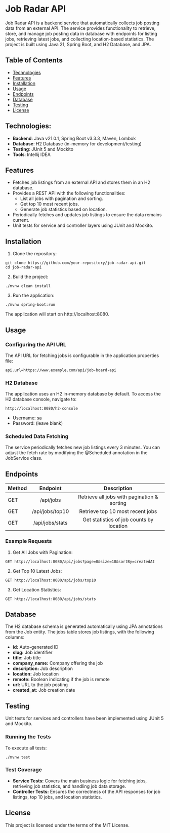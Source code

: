 # Job Radar API

Job Radar API is a backend service that automatically collects job posting data from an external API. The service provides functionality to retrieve, store, and manage job posting data in database with endpoints for listing jobs, retrieving latest jobs, and collecting location-based statistics. The project is built using Java 21, Spring Boot, and H2 Database, and JPA.

## Table of Contents

- [Technologies](#technologies)
- [Features](#features)
- [Installation](#installation)
- [Usage](#usage)
- [Endpoints](#endpoints)
- [Database](#database)
- [Testing](#testing)
- [License](#license)

## Technologies:
- **Backend**: Java v21.0.1, Spring Boot v3.3.3, Maven, Lombok
- **Database**: H2 Database (in-memory for development/testing)
- **Testing**: JUnit 5 and Mockito
- **Tools**: Intellij IDEA

## Features
- Fetches job listings from an external API and stores them in an H2 database.
- Provides a REST API with the following functionalities:
    - List all jobs with pagination and sorting.
    - Get top 10 most recent jobs.
    - Generate job statistics based on location.
- Periodically fetches and updates job listings to ensure the data remains current.
- Unit tests for service and controller layers using JUnit and Mockito.

## Installation
1. Clone the repository:

```
git clone https://github.com/your-repository/job-radar-api.git
cd job-radar-api
```

2. Build the project:

```
./mvnw clean install
```

3. Run the application:

```
./mvnw spring-boot:run
```

The application will start on http://localhost:8080.

## Usage

### Configuring the API URL

The API URL for fetching jobs is configurable in the application.properties file:

```
api.url=https://www.example.com/api/job-board-api
```

### H2 Database
The application uses an H2 in-memory database by default. To access the H2 database console, navigate to:

```
http://localhost:8080/h2-console
```

- Username: sa
- Password: (leave blank)

### Scheduled Data Fetching

The service periodically fetches new job listings every 3 minutes. You can adjust the fetch rate by modifying the @Scheduled annotation in the JobService class.

## Endpoints

| Method   | Endpoint       | Description   |
| ---------|:--------------:|:-------------:|
| GET      | /api/jobs      | Retrieve all jobs with pagination & sorting|
| GET      | /api/jobs/top10| Retrieve top 10 most recent jobs           |
| GET      | /api/jobs/stats| Get statistics of job counts by location   |

### Example Requests

1. Get All Jobs with Pagination:

```
GET http://localhost:8080/api/jobs?page=0&size=10&sortBy=createdAt
```

2. Get Top 10 Latest Jobs:

```
GET http://localhost:8080/api/jobs/top10
```

3. Get Location Statistics:

```
GET http://localhost:8080/api/jobs/stats
```

## Database

The H2 database schema is generated automatically using JPA annotations from the Job entity. The jobs table stores job listings, with the following columns:

- **id:** Auto-generated ID
- **slug:** Job identifier
- **title:** Job title
- **company_name:** Company offering the job
- **description:** Job description
- **location:** Job location
- **remote:** Boolean indicating if the job is remote
- **url:** URL to the job posting
- **created_at:** Job creation date

## Testing

Unit tests for services and controllers have been implemented using JUnit 5 and Mockito.

### Running the Tests

To execute all tests:

```
./mvnw test
```

### Test Coverage

- **Service Tests:** Covers the main business logic for fetching jobs, retrieving job statistics, and handling job data storage.
- **Controller Tests:** Ensures the correctness of the API responses for job listings, top 10 jobs, and location statistics.

## License
This project is licensed under the terms of the MIT License.